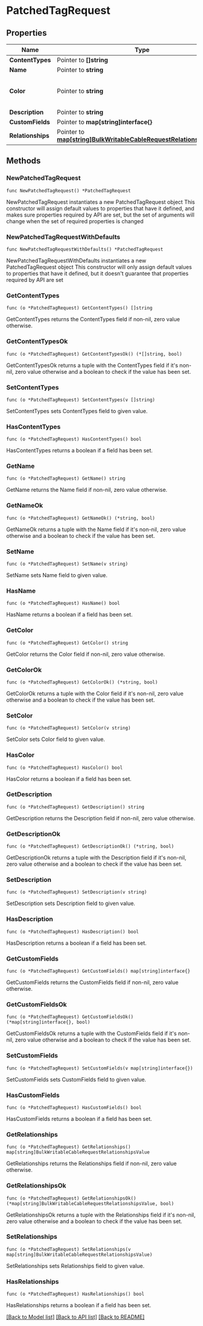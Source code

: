 # PatchedTagRequest

## Properties

Name | Type | Description | Notes
------------ | ------------- | ------------- | -------------
**ContentTypes** | Pointer to **[]string** |  | [optional] 
**Name** | Pointer to **string** |  | [optional] 
**Color** | Pointer to **string** | RGB color in hexadecimal (e.g. 00ff00) | [optional] 
**Description** | Pointer to **string** |  | [optional] 
**CustomFields** | Pointer to **map[string]interface{}** |  | [optional] 
**Relationships** | Pointer to [**map[string]BulkWritableCableRequestRelationshipsValue**](BulkWritableCableRequestRelationshipsValue.md) |  | [optional] 

## Methods

### NewPatchedTagRequest

`func NewPatchedTagRequest() *PatchedTagRequest`

NewPatchedTagRequest instantiates a new PatchedTagRequest object
This constructor will assign default values to properties that have it defined,
and makes sure properties required by API are set, but the set of arguments
will change when the set of required properties is changed

### NewPatchedTagRequestWithDefaults

`func NewPatchedTagRequestWithDefaults() *PatchedTagRequest`

NewPatchedTagRequestWithDefaults instantiates a new PatchedTagRequest object
This constructor will only assign default values to properties that have it defined,
but it doesn't guarantee that properties required by API are set

### GetContentTypes

`func (o *PatchedTagRequest) GetContentTypes() []string`

GetContentTypes returns the ContentTypes field if non-nil, zero value otherwise.

### GetContentTypesOk

`func (o *PatchedTagRequest) GetContentTypesOk() (*[]string, bool)`

GetContentTypesOk returns a tuple with the ContentTypes field if it's non-nil, zero value otherwise
and a boolean to check if the value has been set.

### SetContentTypes

`func (o *PatchedTagRequest) SetContentTypes(v []string)`

SetContentTypes sets ContentTypes field to given value.

### HasContentTypes

`func (o *PatchedTagRequest) HasContentTypes() bool`

HasContentTypes returns a boolean if a field has been set.

### GetName

`func (o *PatchedTagRequest) GetName() string`

GetName returns the Name field if non-nil, zero value otherwise.

### GetNameOk

`func (o *PatchedTagRequest) GetNameOk() (*string, bool)`

GetNameOk returns a tuple with the Name field if it's non-nil, zero value otherwise
and a boolean to check if the value has been set.

### SetName

`func (o *PatchedTagRequest) SetName(v string)`

SetName sets Name field to given value.

### HasName

`func (o *PatchedTagRequest) HasName() bool`

HasName returns a boolean if a field has been set.

### GetColor

`func (o *PatchedTagRequest) GetColor() string`

GetColor returns the Color field if non-nil, zero value otherwise.

### GetColorOk

`func (o *PatchedTagRequest) GetColorOk() (*string, bool)`

GetColorOk returns a tuple with the Color field if it's non-nil, zero value otherwise
and a boolean to check if the value has been set.

### SetColor

`func (o *PatchedTagRequest) SetColor(v string)`

SetColor sets Color field to given value.

### HasColor

`func (o *PatchedTagRequest) HasColor() bool`

HasColor returns a boolean if a field has been set.

### GetDescription

`func (o *PatchedTagRequest) GetDescription() string`

GetDescription returns the Description field if non-nil, zero value otherwise.

### GetDescriptionOk

`func (o *PatchedTagRequest) GetDescriptionOk() (*string, bool)`

GetDescriptionOk returns a tuple with the Description field if it's non-nil, zero value otherwise
and a boolean to check if the value has been set.

### SetDescription

`func (o *PatchedTagRequest) SetDescription(v string)`

SetDescription sets Description field to given value.

### HasDescription

`func (o *PatchedTagRequest) HasDescription() bool`

HasDescription returns a boolean if a field has been set.

### GetCustomFields

`func (o *PatchedTagRequest) GetCustomFields() map[string]interface{}`

GetCustomFields returns the CustomFields field if non-nil, zero value otherwise.

### GetCustomFieldsOk

`func (o *PatchedTagRequest) GetCustomFieldsOk() (*map[string]interface{}, bool)`

GetCustomFieldsOk returns a tuple with the CustomFields field if it's non-nil, zero value otherwise
and a boolean to check if the value has been set.

### SetCustomFields

`func (o *PatchedTagRequest) SetCustomFields(v map[string]interface{})`

SetCustomFields sets CustomFields field to given value.

### HasCustomFields

`func (o *PatchedTagRequest) HasCustomFields() bool`

HasCustomFields returns a boolean if a field has been set.

### GetRelationships

`func (o *PatchedTagRequest) GetRelationships() map[string]BulkWritableCableRequestRelationshipsValue`

GetRelationships returns the Relationships field if non-nil, zero value otherwise.

### GetRelationshipsOk

`func (o *PatchedTagRequest) GetRelationshipsOk() (*map[string]BulkWritableCableRequestRelationshipsValue, bool)`

GetRelationshipsOk returns a tuple with the Relationships field if it's non-nil, zero value otherwise
and a boolean to check if the value has been set.

### SetRelationships

`func (o *PatchedTagRequest) SetRelationships(v map[string]BulkWritableCableRequestRelationshipsValue)`

SetRelationships sets Relationships field to given value.

### HasRelationships

`func (o *PatchedTagRequest) HasRelationships() bool`

HasRelationships returns a boolean if a field has been set.


[[Back to Model list]](../README.md#documentation-for-models) [[Back to API list]](../README.md#documentation-for-api-endpoints) [[Back to README]](../README.md)


